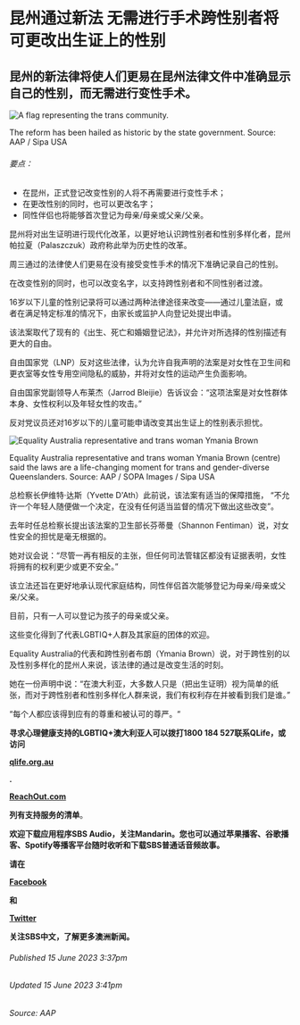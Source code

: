 # 昆州通过新法 无需进行手术跨性别者将可更改出生证上的性别

## 昆州的新法律将使人们更易在昆州法律文件中准确显示自己的性别，而无需进行变性手术。

![A flag representing the trans community.](https://images.sbs.com.au/dims4/default/392383d/2147483647/strip/true/crop/4000x2250+0+214/resize/1280x720!/quality/90/?url=http%3A%2F%2Fsbs-au-brightspot.s3.amazonaws.com%2F46%2F3a%2F5e89f99c48738dcdf8eb44420c06%2F20230310001773204105-original.jpg&imwidth=1280)

The reform has been hailed as historic by the state government. Source: AAP / Sipa USA

###### 要点：

- 在昆州，正式登记改变性别的人将不再需要进行变性手术；
- 在更改性别的同时，也可以更改名字；
- 同性伴侣也将能够首次登记为母亲/母亲或父亲/父亲。

昆州将对出生证明进行现代化改革，以更好地认识跨性别者和性别多样化者，昆州帕拉夏（Palaszczuk）政府称此举为历史性的改革。

周三通过的法律使人们更易在没有接受变性手术的情况下准确记录自己的性别。

在改变性别的同时，也可以改变名字，以支持跨性别者和不同性别者过渡。

16岁以下儿童的性别记录将可以通过两种法律途径来改变——通过儿童法庭，或者在满足特定标准的情况下，由家长或监护人向登记处提出申请。

该法案取代了现有的《出生、死亡和婚姻登记法》，并允许对所选择的性别描述有更大的自由。

自由国家党（LNP）反对这些法律，认为允许自我声明的法案是对女性在卫生间和更衣室等女性专用空间隐私的威胁，并将对女性的运动产生负面影响。

自由国家党副领导人布莱杰（Jarrod Bleijie）告诉议会：“这项法案是对女性群体本身、女性权利以及年轻女性的攻击。”

反对党议员还对16岁以下的儿童可能申请改变其出生证上的性别表示担忧。

![Equality Australia representative and trans woman Ymania Brown](https://images.sbs.com.au/f4/ab/ce1909644080993072b01c51825f/20221202001737841337-original.jpg?imwidth=1280)

Equality Australia representative and trans woman Ymania Brown (centre) said the laws are a life-changing moment for trans and gender-diverse Queenslanders. Source: AAP / SOPA Images / Sipa USA

总检察长伊维特·达斯（Yvette D'Ath）此前说，该法案有适当的保障措施， “不允许一个年轻人随便做一个决定，在没有任何适当监督的情况下做出这些改变”。

去年时任总检察长提出该法案的卫生部长芬蒂曼（Shannon Fentiman）说，对女性安全的担忧是毫无根据的。

她对议会说：“尽管一再有相反的主张，但任何司法管辖区都没有证据表明，女性将拥有的权利更少或更不安全。”

该立法还旨在更好地承认现代家庭结构，同性伴侣首次能够登记为母亲/母亲或父亲/父亲。

目前，只有一人可以登记为孩子的母亲或父亲。

这些变化得到了代表LGBTIQ+人群及其家庭的团体的欢迎。

Equality Australia的代表和跨性别者布朗（Ymania Brown）说，对于跨性别的以及性别多样化的昆州人来说，该法律的通过是改变生活的时刻。

她在一份声明中说：“在澳大利亚，大多数人只是（把出生证明）视为简单的纸张，而对于跨性别者和性别多样化人群来说，我们有权利存在并被看到我们是谁。”

“每个人都应该得到应有的尊重和被认可的尊严。“

**寻求心理健康支持的LGBTIQ+澳大利亚人可以拨打1800 184 527联系QLife，或访问**

[**qlife.org.au**](http://qlife.org.au/)

**.** 

[**ReachOut.com**](http://reachout.com/)

**列有支持服务的清单**。 

**欢迎下载应用程序SBS Audio，关注Mandarin。您也可以通过苹果播客、谷歌播客、Spotify等播客平台随时收听和下载SBS普通话音频故事。**

**请在**  

[**Facebook**](https://www.facebook.com/sbschinese)

**和**  

[**Twitter**](https://twitter.com/sbschinese)

**关注SBS中文，了解更多澳洲新闻。**

###### Published 15 June 2023 3:37pm
###### Updated 15 June 2023 3:41pm
###### Source: AAP